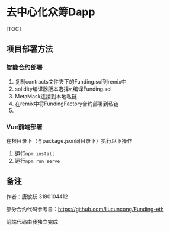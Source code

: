 # 去中心化众筹Dapp

[TOC]

## 项目部署方法



### 智能合约部署

1. 复制contracts文件夹下的Funding.sol到remix中
2. solidity编译器版本选择v,编译Funding.sol
3. MetaMask连接到本地私链
4. 在remix中将FundingFactory合约部署到私链
5. 

### Vue前端部署

在根目录下（与package.json同目录下）执行以下操作

1. 运行`npm install`
2. 运行`npm run serve`



## 备注

作者：唐敏跃 3180104412

部分合约代码参考自：https://github.com/liucuncong/Funding-eth

前端代码由我独立完成